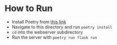 # How to Run
- Install Poetry from [this link](https://python-poetry.org/docs/#installation)
- Navigate to this directory and run `poetry install`
- `cd` into the webserver subdirectory
- Run the server with `poetry run flask run`